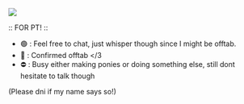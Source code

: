 ![](https://komarev.com/ghpvc/?username=kmshirorui&color=blueviolet)

:: FOR PT! ::
- 🟢 : Feel free to chat, just whisper though since I might be offtab.
- 🌙 : Confirmed offtab </3
- ⛔ : Busy either making ponies or doing something else, still dont hesitate to talk though

(Please dni if my name says so!)

<!---
kmshirorui/kmshirorui is a ✨ special ✨ repository because its `README.md` (this file) appears on your GitHub profile.
You can click the Preview link to take a look at your changes.
--->
